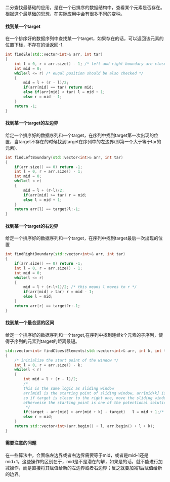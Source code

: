二分查找最基础的应用，是在一个已排序的数据结构中，查看某个元素是否存在。根据这个最基础的思想，在实际应用中会有很多不同的变种。

#### 找到某一个target
在一个排序好的数据序列中查找某一个target，如果存在的话，可以返回该元素的位置下标，不存在的话返回-1.
```c++
int findEle(std::vector<int>& arr, int tar)
{
    int l = 0, r = arr.size() - 1; /* left and right boundary are closed */
    int mid = 0;
    while(l <= r) /* euqal position should be also checked */
    {
        mid = l + (r - l)/2;
        if(arr[mid] == tar) return mid;
        else if(arr[mid] < tar) l = mid + 1;
        else r = mid - 1;
    }
    return -1;
}
```

#### 找到某一个target的左边界
给定一个排序好的数据序列和一个target，在序列中找到target第一次出现的位置，当target不存在的时候找到target在序列中的左边界(即第一个大于等于tar的元素).
```c++
int findLeftBoundary(std::vector<int>& arr, int tar)
{
    if(arr.size() == 0) return -1;
    int l = 0, r = arr.size() - 1;
    int mid = 0;
    while(l < r)
    {
        mid = l + (r-l)/2;
        if(arr[mid] >= tar) r = mid;
        else l = mid + 1;
    }
    return arr[l] == target?l:-1;
}
```
#### 找到某一个target的右边界
给定一个排序好的数据序列和一个target，在序列中找到target最后一次出现的位置
```c++
int findRightBoundary(std::vector<int>& arr, int tar)
{
    if(arr.size() == 0) return -1;
    int l = 0, r = arr.size() - 1;
    int mid = 0;
    while(l <= r)
    {
        mid = l + (r-l+1)/2; /* this means l moves to r */
        if(arr[mid] > tar) r = mid - 1;
        else l = mid;
    }
    return arr[r] == target?r:-1;
}
```
#### 找到某一个最合适的区间
给定一个排序好的数据序列和一个target,在序列中找到连续k个元素的子序列，使得子序列的元素到target的距离最短。
```c++
std::vector<int> findCloestElements(std::vector<int>& arr, int k, int target)
{
    /* initialize the start point of the window */
    int l = 0, r = arr.size() - k;
    while(l < r)
    {
        int mid = l + (r - l)/2;
        /* 
        this is the same logic as sliding window
        arr[mid] is the starting point of sliding window, arr[mid+k] is the point on the right of the window
        so if target is closer to the right one, move the sliding window to the right
        otherweise the starting point is one of the potentional solution, thus r = mid
         */
        if(target - arr[mid] > arr[mid + k] - target)   l = mid + 1;/* this is the same logic as sliding window */
        else r = mid;
    }
    return std::vector<int>(arr.begin() + l, arr.begin() + l + k);
}
```

#### 需要注意的问题
在一些算法中，会面临左边界或者右边界需要等于mid，或者是mid-1还是mid+1。这些操作的区别在于，mid是不是潜在的解，如果是的话，就不能进行加减操作，而是直接将其赋值给新的左边界或者右边界；反之就要加减1后赋值给新的边界。